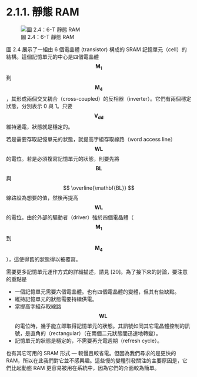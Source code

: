 # 2.1.1. 靜態 RAM

<figure>
  <img src="../../assets/figure-2.4.png" alt="圖 2.4：6-T 靜態 RAM">
  <figcaption>圖 2.4：6-T 靜態 RAM</figcaption>
</figure>

圖 2.4 展示了一組由 6 個電晶體 (transistor) 構成的 SRAM 記憶單元（cell）的結構。這個記憶單元的中心是四個電晶體 $$ \mathbf{M_{1}} $$ 到 $$ \mathbf{M_{4}} $$，其形成兩個交叉耦合（cross-coupled）的反相器（inverter）。它們有兩個穩定狀態，分別表示 0 與 1。只要 $$ \mathbf{V_{dd}} $$ 維持通電，狀態就是穩定的。

若是需要存取記憶單元的狀態，就提高字組存取線路（word access line）$$ \mathbf{WL} $$ 的電位。若是必須複寫記憶單元的狀態，則要先將 $$ \mathbf{BL} $$ 與 $$ \overline{\mathbf{BL}} $$ 線路設為想要的值，然後再提高 $$ \mathbf{WL} $$ 的電位。由於外部的驅動者（driver）強於四個電晶體（$$ \mathbf{M_{1}} $$ 到 $$ \mathbf{M_{4}} $$），這使得舊的狀態得以被覆寫。

需要更多記憶單元運作方式的詳細描述，請見 [20]。為了接下來的討論，要注意的重點是

* 一個記憶單元需要六個電晶體。也有四個電晶體的變體，但其有些缺點。
* 維持記憶單元的狀態需要持續供電。
* 當提高字組存取線路 $$ \mathbf{WL} $$ 的電位時，幾乎能立即取得記憶單元的狀態。其訊號如同其它電晶體控制的訊號，是直角的（rectangular）（在兩個二元狀態間迅速地轉變）。
* 記憶單元的狀態是穩定的，不需要再充電週期（refresh cycle）。

也有其它可用的 SRAM 形式 –– 較慢且較省電。但因為我們尋求的是更快的 RAM，所以在此我們對它並不感興趣。這些慢的變種引發關注的主要原因是，它們比起動態 RAM 更容易被用在系統中，因為它們的介面較為簡單。

